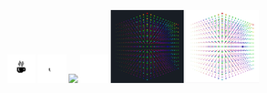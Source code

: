 <p align="center">
<img src="coffee_dark.png#gh-dark-mode-only" width="50"/>
<img src="coffee_light.png#gh-light-mode-only" width="50"/>
<img src="https://github-readme-stats.vercel.app/api/top-langs/?username=mcthomas&card_width=225&layout=compact&langs_count=10&text_color=7F7F7F&bg_color=00000000&hide_border=true&border_radius=7&hide_title=true&hide=html,javascript,css"/> 
<img src="spacer.png" width="50"/>
<img src="x+y^2+z^3_dark.gif#gh-dark-mode-only"/>
<img src="x+y^2+z^3_light.gif#gh-dark-mode-only"/>
</p>
